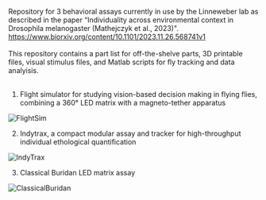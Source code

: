 Repository for 3 behavioral assays currently in use by the Linneweber lab as described in the paper
“Individuality across environmental context in Drosophila melanogaster (Mathejczyk et al., 2023)". 
https://www.biorxiv.org/content/10.1101/2023.11.26.568741v1
<br>
<br>
This repository contains a part list for off-the-shelve parts, 3D printable files, visual stimulus files, and Matlab scripts for fly tracking and data analyisis.
<br>
<br>

1.	Flight simulator for studying vision-based decision making in flying flies, combining a 360° LED matrix with a magneto-tether apparatus

![FlightSim](https://github.com/LinneweberLab/Behavioral-assays/assets/140387177/483e471f-f04f-457d-bfef-9ea9b5c5d12b)


2.	Indytrax, a compact modular assay and tracker for high-throughput individual ethological quantification
	
![IndyTrax](https://github.com/LinneweberLab/Behavioral-assays/assets/140387177/d4575f59-dd92-4ddf-bca5-176f6ad74f71)


3.	Classical Buridan LED matrix assay

![ClassicalBuridan](https://github.com/LinneweberLab/Behavioral-assays/assets/140387177/bbe4d4b1-f2da-42c7-9237-5fd8ba208841)


